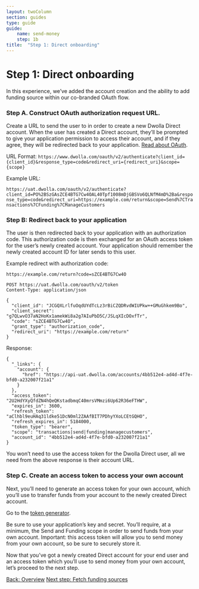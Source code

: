 ```yaml
---
layout: twoColumn
section: guides
type: guide
guide:
    name: send-money
    step: 1b
title:  "Step 1: Direct onboarding"
---
```


# Step 1: Direct onboarding

In this experience, we’ve added the account creation and the ability to add funding source within our co-branded OAuth flow.


### Step A. Construct OAuth authorization request URL.

Create a URL to send the user to in order to create a new Dwolla Direct account.  When the user has created a Direct account, they’ll be prompted to give your application permission to access their account, and if they agree, they will be redirected back to your application.  [Read about OAuth](https://docsv2.dwolla.com/#request-user-authorization).

URL Format:
`https://www.dwolla.com/oauth/v2/authenticate?client_id={client_id}&response_type=code&redirect_uri={redirect_uri}&scope={scope}`

Example URL:

`https://uat.dwolla.com/oauth/v2/authenticate?client_id=PO%2BSzGAsZCE4BTG7Cw4OAL40Tpf1008mDjGBSVo6QLNfM4mD%2Ba&response_type=code&redirect_uri=https://example.com/return&scope=Send%7CTransactions%7CFunding%7CManageCustomers`

### Step B: Redirect back to your application

The user is then redirected back to your application with an authorization code. This authorization code is then exchanged for an OAuth access token for the user’s newly created account. Your application should remember the newly created account ID for later sends to this user.

Example redirect with authorization code:

`https://example.com/return?code=sZCE4BTG7Cw4O`

```rawnoselect
POST https://uat.dwolla.com/oauth/v2/token
Content-Type: application/json

{
  "client_id": "JCGQXLrlfuOqdUYdTcLz3rBiCZQDRvdWIUPkw++GMuGhkem9Bo",
  "client_secret": "g7QLwvO37aN2HoKx1amekWi8a2g7AIuPbD5C/JSLqXIcDOxfTr",
  "code": "sZCE4BTG7Cw4O",
  "grant_type": "authorization_code",
  "redirect_uri": "https://example.com/return"
}
```

Response:

```jsonnoselect
{
  "_links": {
    "account": {
      "href": "https://api-uat.dwolla.com/accounts/4bb512e4-ad4d-4f7e-bfd0-a232007f21a1"
    }
  },
  "access_token": "2U2HdYXyQfdZN4hQeQKstadbmqC40mrsVMmzi6Up62R36eFTHW",
  "expires_in": 3600,
  "refresh_token": "aClhbl9euHAq31ldke51DcN0ml2ZAAfBIT7PDhyYXoLCEtGQHO",
  "refresh_expires_in": 5184000,
  "token_type": "bearer",
  "scope": "transactions|send|funding|managecustomers",
  "account_id": "4bb512e4-ad4d-4f7e-bfd0-a232007f21a1"
}
```

You won’t need to use the access token for the Dwolla Direct user, all we need from the above response is their account URL.

### Step C. Create an access token to access your own account

Next, you’ll need to generate an access token for your own account, which you’ll use to transfer funds from your account to the newly created Direct account.

Go to the <a href="https://tokengenerator.dwolla.com" target="_blank">token generator</a>.

Be sure to use your application’s key and secret. You’ll require, at a minimum, the Send and Funding scope in order to send funds from your own account.  Important: this access token will allow you to send money from your own account, so be sure to securely store it.

Now that you’ve got a newly created Direct account for your end user and an access token which you’ll use to send money from your own account, let’s proceed to the next step.

<nav class="pager-nav">
    <a href="./">Back: Overview</a>
    <a href="02-fetch-funding-sources.html">Next step: Fetch funding sources</a>
</nav>